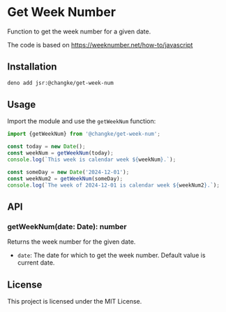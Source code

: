 # Get Week Number

Function to get the week number for a given date.

The code is based on https://weeknumber.net/how-to/javascript

## Installation

```sh
deno add jsr:@changke/get-week-num
```

## Usage

Import the module and use the `getWeekNum` function:

```typescript
import {getWeekNum} from '@changke/get-week-num';

const today = new Date();
const weekNum = getWeekNum(today);
console.log(`This week is calendar week ${weekNum}.`);

const someDay = new Date('2024-12-01');
const weekNum2 = getWeekNum(someDay);
console.log(`The week of 2024-12-01 is calendar week ${weekNum2}.`);
```

## API

### getWeekNum(date: Date): number

Returns the week number for the given date.

- `date`: The date for which to get the week number. Default value is current date.

## License

This project is licensed under the MIT License.

